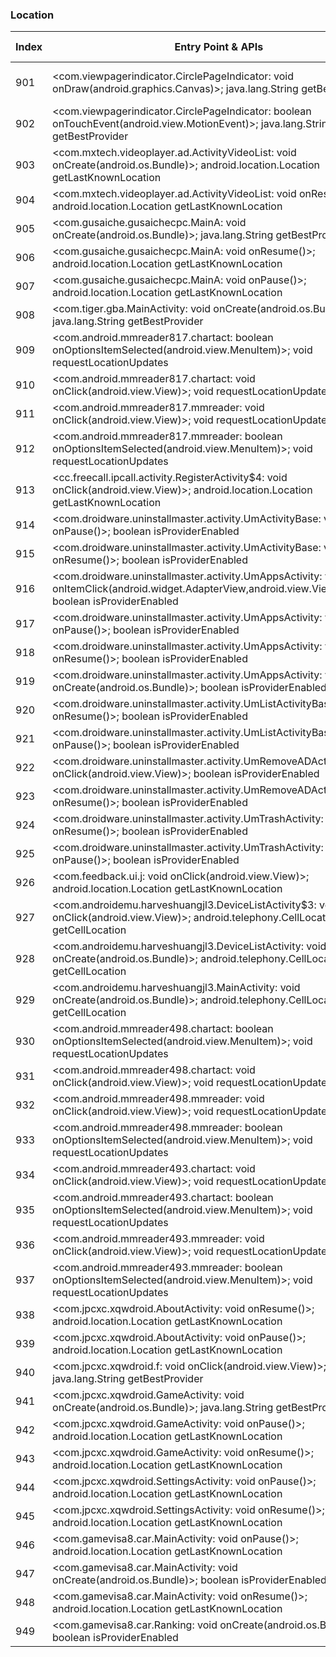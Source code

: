 ### Location
| Index | Entry Point & APIs | Screen shot | Resource id | Label |
| ------------- | ------------- | ------------- |-------------|-------------|
| 901 | <com.viewpagerindicator.CirclePageIndicator: void onDraw(android.graphics.Canvas)>; java.lang.String getBestProvider | ![](D:\COSMOS\output\py\Drebin\VirusShare_Android_20130506\VirusShare_f5ee0a1035d2df1419f9b51ecf6c256f\com.tawkon.Tutorial.TutorialActivity.png) | {'2131165413': <sensitive_component.SensitiveComponent.SensitiveView object at 0x000001D8DF33CE80>} | |
| 902 | <com.viewpagerindicator.CirclePageIndicator: boolean onTouchEvent(android.view.MotionEvent)>; java.lang.String getBestProvider | ![](D:\COSMOS\output\py\Drebin\VirusShare_Android_20130506\VirusShare_f5ee0a1035d2df1419f9b51ecf6c256f\com.tawkon.Tutorial.TutorialActivity.png) | {'2131165413': <sensitive_component.SensitiveComponent.SensitiveView object at 0x000001D8DF33C208>} | |
| 903 | <com.mxtech.videoplayer.ad.ActivityVideoList: void onCreate(android.os.Bundle)>; android.location.Location getLastKnownLocation | ![](D:\COSMOS\output\py\Drebin\VirusShare_Android_20130506\VirusShare_3092d0215a0988a3c3b8a3e036366527\com.mxtech.videoplayer.ad.ActivityVideoList.png) |  | |
| 904 | <com.mxtech.videoplayer.ad.ActivityVideoList: void onResume()>; android.location.Location getLastKnownLocation | ![](D:\COSMOS\output\py\Drebin\VirusShare_Android_20130506\VirusShare_3092d0215a0988a3c3b8a3e036366527\com.mxtech.videoplayer.ad.ActivityVideoList.png) |  | |
| 905 | <com.gusaiche.gusaichecpc.MainA: void onCreate(android.os.Bundle)>; java.lang.String getBestProvider | ![](D:\COSMOS\output\py\Drebin\VirusShare_Android_20130506\VirusShare_310837388abb4ebc3b18396df1320673\com.gusaiche.gusaichecpc.MainA.png) |  | |
| 906 | <com.gusaiche.gusaichecpc.MainA: void onResume()>; android.location.Location getLastKnownLocation | ![](D:\COSMOS\output\py\Drebin\VirusShare_Android_20130506\VirusShare_310837388abb4ebc3b18396df1320673\com.gusaiche.gusaichecpc.MainA.png) |  | |
| 907 | <com.gusaiche.gusaichecpc.MainA: void onPause()>; android.location.Location getLastKnownLocation | ![](D:\COSMOS\output\py\Drebin\VirusShare_Android_20130506\VirusShare_310837388abb4ebc3b18396df1320673\com.gusaiche.gusaichecpc.MainA.png) |  | |
| 908 | <com.tiger.gba.MainActivity: void onCreate(android.os.Bundle)>; java.lang.String getBestProvider | ![](D:\COSMOS\output\py\Drebin\VirusShare_Android_20130506\VirusShare_310837388abb4ebc3b18396df1320673\com.tiger.gba.MainActivity.png) |  | |
| 909 | <com.android.mmreader817.chartact: boolean onOptionsItemSelected(android.view.MenuItem)>; void requestLocationUpdates | ![](D:\COSMOS\output\py\Drebin\VirusShare_Android_20130506\VirusShare_42af136d7223544e7ce76c753be12750\com.android.mmreader817.chartact.png) |  | |
| 910 | <com.android.mmreader817.chartact: void onClick(android.view.View)>; void requestLocationUpdates | ![](D:\COSMOS\output\py\Drebin\VirusShare_Android_20130506\VirusShare_42af136d7223544e7ce76c753be12750\com.android.mmreader817.chartact.png) |  | |
| 911 | <com.android.mmreader817.mmreader: void onClick(android.view.View)>; void requestLocationUpdates | ![](D:\COSMOS\output\py\Drebin\VirusShare_Android_20130506\VirusShare_42af136d7223544e7ce76c753be12750\com.android.mmreader817.mmreader.png) |  | |
| 912 | <com.android.mmreader817.mmreader: boolean onOptionsItemSelected(android.view.MenuItem)>; void requestLocationUpdates | ![](D:\COSMOS\output\py\Drebin\VirusShare_Android_20130506\VirusShare_42af136d7223544e7ce76c753be12750\com.android.mmreader817.mmreader.png) |  | |
| 913 | <cc.freecall.ipcall.activity.RegisterActivity$4: void onClick(android.view.View)>; android.location.Location getLastKnownLocation | ![](D:\COSMOS\output\py\Drebin\VirusShare_Android_20130506\VirusShare_fcabb072d0470d1ce7e9cb452a3b2226\cc.freecall.ipcall.activity.RegisterActivity.png) | {'2131427371': <sensitive_component.SensitiveComponent.SensitiveView object at 0x000001D8DF03BCF8>} | |
| 914 | <com.droidware.uninstallmaster.activity.UmActivityBase: void onPause()>; boolean isProviderEnabled | ![](D:\COSMOS\output\py\Drebin\VirusShare_Android_20130506\VirusShare_31d8bad56d0316c867b9a7c4ab5acb50\com.droidware.uninstallmaster.activity.UmActivityBase.png) |  | |
| 915 | <com.droidware.uninstallmaster.activity.UmActivityBase: void onResume()>; boolean isProviderEnabled | ![](D:\COSMOS\output\py\Drebin\VirusShare_Android_20130506\VirusShare_31d8bad56d0316c867b9a7c4ab5acb50\com.droidware.uninstallmaster.activity.UmActivityBase.png) |  | |
| 916 | <com.droidware.uninstallmaster.activity.UmAppsActivity: void onItemClick(android.widget.AdapterView,android.view.View,int,long)>; boolean isProviderEnabled | ![](D:\COSMOS\output\py\Drebin\VirusShare_Android_20130506\VirusShare_31d8bad56d0316c867b9a7c4ab5acb50\com.droidware.uninstallmaster.activity.UmAppsActivity.png) |  | |
| 917 | <com.droidware.uninstallmaster.activity.UmAppsActivity: void onPause()>; boolean isProviderEnabled | ![](D:\COSMOS\output\py\Drebin\VirusShare_Android_20130506\VirusShare_31d8bad56d0316c867b9a7c4ab5acb50\com.droidware.uninstallmaster.activity.UmAppsActivity.png) |  | |
| 918 | <com.droidware.uninstallmaster.activity.UmAppsActivity: void onResume()>; boolean isProviderEnabled | ![](D:\COSMOS\output\py\Drebin\VirusShare_Android_20130506\VirusShare_31d8bad56d0316c867b9a7c4ab5acb50\com.droidware.uninstallmaster.activity.UmAppsActivity.png) |  | |
| 919 | <com.droidware.uninstallmaster.activity.UmAppsActivity: void onCreate(android.os.Bundle)>; boolean isProviderEnabled | ![](D:\COSMOS\output\py\Drebin\VirusShare_Android_20130506\VirusShare_31d8bad56d0316c867b9a7c4ab5acb50\com.droidware.uninstallmaster.activity.UmAppsActivity.png) |  | |
| 920 | <com.droidware.uninstallmaster.activity.UmListActivityBase: void onResume()>; boolean isProviderEnabled | ![](D:\COSMOS\output\py\Drebin\VirusShare_Android_20130506\VirusShare_31d8bad56d0316c867b9a7c4ab5acb50\com.droidware.uninstallmaster.activity.UmListActivityBase.png) |  | |
| 921 | <com.droidware.uninstallmaster.activity.UmListActivityBase: void onPause()>; boolean isProviderEnabled | ![](D:\COSMOS\output\py\Drebin\VirusShare_Android_20130506\VirusShare_31d8bad56d0316c867b9a7c4ab5acb50\com.droidware.uninstallmaster.activity.UmListActivityBase.png) |  | |
| 922 | <com.droidware.uninstallmaster.activity.UmRemoveADActivity: void onClick(android.view.View)>; boolean isProviderEnabled | ![](D:\COSMOS\output\py\Drebin\VirusShare_Android_20130506\VirusShare_31d8bad56d0316c867b9a7c4ab5acb50\com.droidware.uninstallmaster.activity.UmRemoveADActivity.png) |  | |
| 923 | <com.droidware.uninstallmaster.activity.UmRemoveADActivity: void onResume()>; boolean isProviderEnabled | ![](D:\COSMOS\output\py\Drebin\VirusShare_Android_20130506\VirusShare_31d8bad56d0316c867b9a7c4ab5acb50\com.droidware.uninstallmaster.activity.UmRemoveADActivity.png) |  | |
| 924 | <com.droidware.uninstallmaster.activity.UmTrashActivity: void onResume()>; boolean isProviderEnabled | ![](D:\COSMOS\output\py\Drebin\VirusShare_Android_20130506\VirusShare_31d8bad56d0316c867b9a7c4ab5acb50\com.droidware.uninstallmaster.activity.UmTrashActivity.png) |  | |
| 925 | <com.droidware.uninstallmaster.activity.UmTrashActivity: void onPause()>; boolean isProviderEnabled | ![](D:\COSMOS\output\py\Drebin\VirusShare_Android_20130506\VirusShare_31d8bad56d0316c867b9a7c4ab5acb50\com.droidware.uninstallmaster.activity.UmTrashActivity.png) |  | |
| 926 | <com.feedback.ui.j: void onClick(android.view.View)>; android.location.Location getLastKnownLocation | ![](D:\COSMOS\output\py\Drebin\VirusShare_Android_20130506\VirusShare_a800c1862ea7e51e6322b1c757eba52b\com.feedback.ui.SendFeedback.png) |  | |
| 927 | <com.androidemu.harveshuangjl3.DeviceListActivity$3: void onClick(android.view.View)>; android.telephony.CellLocation getCellLocation | ![](D:\COSMOS\output\py\Drebin\VirusShare_Android_20130506\VirusShare_3212825b3626086ddddf91a0771e17ed\com.androidemu.harveshuangjl3.DeviceListActivity.png) | {'2131296260': <sensitive_component.SensitiveComponent.SensitiveView object at 0x000001D8DF1FEC88>} | |
| 928 | <com.androidemu.harveshuangjl3.DeviceListActivity: void onCreate(android.os.Bundle)>; android.telephony.CellLocation getCellLocation | ![](D:\COSMOS\output\py\Drebin\VirusShare_Android_20130506\VirusShare_3212825b3626086ddddf91a0771e17ed\com.androidemu.harveshuangjl3.DeviceListActivity.png) |  | |
| 929 | <com.androidemu.harveshuangjl3.MainActivity: void onCreate(android.os.Bundle)>; android.telephony.CellLocation getCellLocation | ![](D:\COSMOS\output\py\Drebin\VirusShare_Android_20130506\VirusShare_3212825b3626086ddddf91a0771e17ed\com.androidemu.harveshuangjl3.MainActivity.png) |  | |
| 930 | <com.android.mmreader498.chartact: boolean onOptionsItemSelected(android.view.MenuItem)>; void requestLocationUpdates | ![](D:\COSMOS\output\py\Drebin\VirusShare_Android_20130506\VirusShare_a67d5ec191421ef3c163222b49dcb64c\com.android.mmreader498.chartact.png) |  | |
| 931 | <com.android.mmreader498.chartact: void onClick(android.view.View)>; void requestLocationUpdates | ![](D:\COSMOS\output\py\Drebin\VirusShare_Android_20130506\VirusShare_a67d5ec191421ef3c163222b49dcb64c\com.android.mmreader498.chartact.png) |  | |
| 932 | <com.android.mmreader498.mmreader: void onClick(android.view.View)>; void requestLocationUpdates | ![](D:\COSMOS\output\py\Drebin\VirusShare_Android_20130506\VirusShare_a67d5ec191421ef3c163222b49dcb64c\com.android.mmreader498.mmreader.png) |  | |
| 933 | <com.android.mmreader498.mmreader: boolean onOptionsItemSelected(android.view.MenuItem)>; void requestLocationUpdates | ![](D:\COSMOS\output\py\Drebin\VirusShare_Android_20130506\VirusShare_a67d5ec191421ef3c163222b49dcb64c\com.android.mmreader498.mmreader.png) |  | |
| 934 | <com.android.mmreader493.chartact: void onClick(android.view.View)>; void requestLocationUpdates | ![](D:\COSMOS\output\py\Drebin\VirusShare_Android_20130506\VirusShare_3293a85d14a9336941c3b8450069e2a8\com.android.mmreader493.chartact.png) |  | |
| 935 | <com.android.mmreader493.chartact: boolean onOptionsItemSelected(android.view.MenuItem)>; void requestLocationUpdates | ![](D:\COSMOS\output\py\Drebin\VirusShare_Android_20130506\VirusShare_3293a85d14a9336941c3b8450069e2a8\com.android.mmreader493.chartact.png) |  | |
| 936 | <com.android.mmreader493.mmreader: void onClick(android.view.View)>; void requestLocationUpdates | ![](D:\COSMOS\output\py\Drebin\VirusShare_Android_20130506\VirusShare_3293a85d14a9336941c3b8450069e2a8\com.android.mmreader493.mmreader.png) |  | |
| 937 | <com.android.mmreader493.mmreader: boolean onOptionsItemSelected(android.view.MenuItem)>; void requestLocationUpdates | ![](D:\COSMOS\output\py\Drebin\VirusShare_Android_20130506\VirusShare_3293a85d14a9336941c3b8450069e2a8\com.android.mmreader493.mmreader.png) |  | |
| 938 | <com.jpcxc.xqwdroid.AboutActivity: void onResume()>; android.location.Location getLastKnownLocation | ![](D:\COSMOS\output\py\Drebin\VirusShare_Android_20130506\VirusShare_32c7c83c9273f3a9fd90082853da8276\com.jpcxc.xqwdroid.AboutActivity.png) |  | |
| 939 | <com.jpcxc.xqwdroid.AboutActivity: void onPause()>; android.location.Location getLastKnownLocation | ![](D:\COSMOS\output\py\Drebin\VirusShare_Android_20130506\VirusShare_32c7c83c9273f3a9fd90082853da8276\com.jpcxc.xqwdroid.AboutActivity.png) |  | |
| 940 | <com.jpcxc.xqwdroid.f: void onClick(android.view.View)>; java.lang.String getBestProvider | ![](D:\COSMOS\output\py\Drebin\VirusShare_Android_20130506\VirusShare_32c7c83c9273f3a9fd90082853da8276\com.jpcxc.xqwdroid.GameActivity.png) |  | |
| 941 | <com.jpcxc.xqwdroid.GameActivity: void onCreate(android.os.Bundle)>; java.lang.String getBestProvider | ![](D:\COSMOS\output\py\Drebin\VirusShare_Android_20130506\VirusShare_32c7c83c9273f3a9fd90082853da8276\com.jpcxc.xqwdroid.GameActivity.png) |  | |
| 942 | <com.jpcxc.xqwdroid.GameActivity: void onPause()>; android.location.Location getLastKnownLocation | ![](D:\COSMOS\output\py\Drebin\VirusShare_Android_20130506\VirusShare_32c7c83c9273f3a9fd90082853da8276\com.jpcxc.xqwdroid.GameActivity.png) |  | |
| 943 | <com.jpcxc.xqwdroid.GameActivity: void onResume()>; android.location.Location getLastKnownLocation | ![](D:\COSMOS\output\py\Drebin\VirusShare_Android_20130506\VirusShare_32c7c83c9273f3a9fd90082853da8276\com.jpcxc.xqwdroid.GameActivity.png) |  | |
| 944 | <com.jpcxc.xqwdroid.SettingsActivity: void onPause()>; android.location.Location getLastKnownLocation | ![](D:\COSMOS\output\py\Drebin\VirusShare_Android_20130506\VirusShare_32c7c83c9273f3a9fd90082853da8276\com.jpcxc.xqwdroid.SettingsActivity.png) |  | |
| 945 | <com.jpcxc.xqwdroid.SettingsActivity: void onResume()>; android.location.Location getLastKnownLocation | ![](D:\COSMOS\output\py\Drebin\VirusShare_Android_20130506\VirusShare_32c7c83c9273f3a9fd90082853da8276\com.jpcxc.xqwdroid.SettingsActivity.png) |  | |
| 946 | <com.gamevisa8.car.MainActivity: void onPause()>; android.location.Location getLastKnownLocation | ![](D:\COSMOS\output\py\Drebin\VirusShare_Android_20130506\VirusShare_32cdb8fe2464d78dc629f30d7f2800d1\com.gamevisa8.car.MainActivity.png) |  | |
| 947 | <com.gamevisa8.car.MainActivity: void onCreate(android.os.Bundle)>; boolean isProviderEnabled | ![](D:\COSMOS\output\py\Drebin\VirusShare_Android_20130506\VirusShare_32cdb8fe2464d78dc629f30d7f2800d1\com.gamevisa8.car.MainActivity.png) |  | |
| 948 | <com.gamevisa8.car.MainActivity: void onResume()>; android.location.Location getLastKnownLocation | ![](D:\COSMOS\output\py\Drebin\VirusShare_Android_20130506\VirusShare_32cdb8fe2464d78dc629f30d7f2800d1\com.gamevisa8.car.MainActivity.png) |  | |
| 949 | <com.gamevisa8.car.Ranking: void onCreate(android.os.Bundle)>; boolean isProviderEnabled | ![](D:\COSMOS\output\py\Drebin\VirusShare_Android_20130506\VirusShare_32cdb8fe2464d78dc629f30d7f2800d1\com.gamevisa8.car.Ranking.png) |  | |
